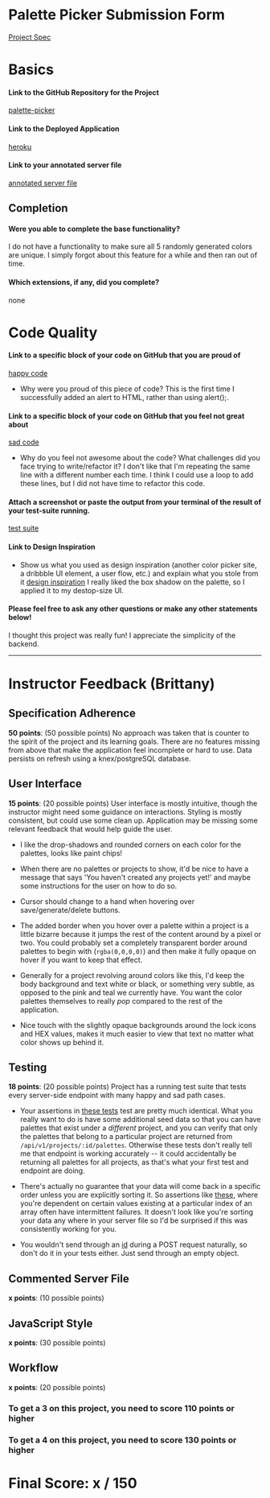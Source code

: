 # Palette Picker Submission Form

[Project Spec](http://frontend.turing.io/projects/palette-picker.html)

# Basics

#### Link to the GitHub Repository for the Project
[palette-picker](https://github.com/jenPlusPlus/palette-picker)

#### Link to the Deployed Application
[heroku](https://jen-woodson-palette-picker.herokuapp.com/)

#### Link to your annotated server file
[annotated server file](https://github.com/jenPlusPlus/palette-picker/compare/annotate-server-file?expand=1#diff-78c12f5adc1848d13b1c6f07055d996e)

## Completion

#### Were you able to complete the base functionality?

I do not have a functionality to make sure all 5 randomly generated colors are unique. I simply forgot about this feature for a while and then ran out of time.

#### Which extensions, if any, did you complete?
none

# Code Quality

#### Link to a specific block of your code on GitHub that you are proud of
[happy code](https://github.com/jenPlusPlus/palette-picker/blob/master/public/js/scripts.js#L119-L125)

* Why were you proud of this piece of code?
This is the first time I successfully added an alert to HTML, rather than using alert();.

#### Link to a specific block of your code on GitHub that you feel not great about
[sad code](https://github.com/jenPlusPlus/palette-picker/blob/master/public/js/scripts.js#L53-L59)

* Why do you feel not awesome about the code? What challenges did you face trying to write/refactor it?
I don't like that I'm repeating the same line with a different number each time. I think I could use a loop to add these lines, but I did not have time to refactor this code.

#### Attach a screenshot or paste the output from your terminal of the result of your test-suite running.

[test suite](<img width="520" alt="screen shot 2017-12-01 at 5 16 10 pm" src="https://user-images.githubusercontent.com/6845268/33503818-8ff2ad2c-d6bb-11e7-999a-613762f6a0bb.png">)

#### Link to Design Inspiration

* Show us what you used as design inspiration (another color picker site, a dribbble UI element, a user flow, etc.) and explain what you stole from it
[design inspiration](https://codepen.io/team/lincolnloop/pen/QwQwza)
I really liked the box shadow on the palette, so I applied it to my destop-size UI. 

#### Please feel free to ask any other questions or make any other statements below!

I thought this project was really fun! I appreciate the simplicity of the backend.

-----


# Instructor Feedback (Brittany)

## Specification Adherence

**50 points**: (50 possible points) No approach was taken that is counter to the spirit of the project and its learning goals. There are no features missing from above that make the application feel incomplete or hard to use. Data persists on refresh using a knex/postgreSQL database.

## User Interface

**15 points**: (20 possible points) User interface is mostly intuitive, though the instructor might need some guidance on interactions. Styling is mostly consistent, but could use some clean up. Application may be missing some relevant feedback that would help guide the user.

* I like the drop-shadows and rounded corners on each color for the palettes, looks like paint chips!

* When there are no palettes or projects to show, it'd be nice to have a message that says 'You haven't created any projects yet!' and maybe some instructions for the user on how to do so.

* Cursor should change to a hand when hovering over save/generate/delete buttons.

* The added border when you hover over a palette within a project is a little bizarre because it jumps the rest of the content around by a pixel or two. You could probably set a completely transparent border around palettes to begin with (`rgba(0,0,0,0)`) and then make it fully opaque on hover if you want to keep that effect.

* Generally for a project revolving around colors like this, I'd keep the body background and text white or black, or something very subtle, as opposed to the pink and teal we currently have. You want the color palettes themselves to really *pop* compared to the rest of the application.

* Nice touch with the slightly opaque backgrounds around the lock icons and HEX values, makes it much easier to view that text no matter what color shows up behind it.

## Testing

**18 points**: (20 possible points) Project has a running test suite that tests every server-side endpoint with many happy and sad path cases.

* Your assertions in [these tests](https://github.com/jenPlusPlus/palette-picker/blob/master/test/routes.spec.js#L87-L174) test are pretty much identical. What you really want to do is have some additional seed data so that you can have palettes that exist under a *different* project, and you can verify that only the palettes that belong to a particular project are returned from `/api/v1/projects/:id/palettes`. Otherwise these tests don't really tell me that endpoint is working accurately -- it could accidentally be returning all palettes for all projects, as that's what your first test and endpoint are doing.

* There's actually no guarantee that your data will come back in a specific order unless you are explicitly sorting it. So assertions like [these](https://github.com/jenPlusPlus/palette-picker/blob/master/test/routes.spec.js#L97-L98), where you're dependent on certain values existing at a particular index of an array often have intermittent failures. It doesn't look like you're sorting your data any where in your server file so I'd be surprised if this was consistently working for you.

* You wouldn't send through an [id](https://github.com/jenPlusPlus/palette-picker/blob/master/test/routes.spec.js#L227) during a POST request naturally, so don't do it in your tests either. Just send through an empty object.

## Commented Server File

**x points**: (10 possible points)

## JavaScript Style

**x points**: (30 possible points)

## Workflow

**x points**: (20 possible points)


### To get a 3 on this project, you need to score 110 points or higher
### To get a 4 on this project, you need to score 130 points or higher

# Final Score: x / 150
